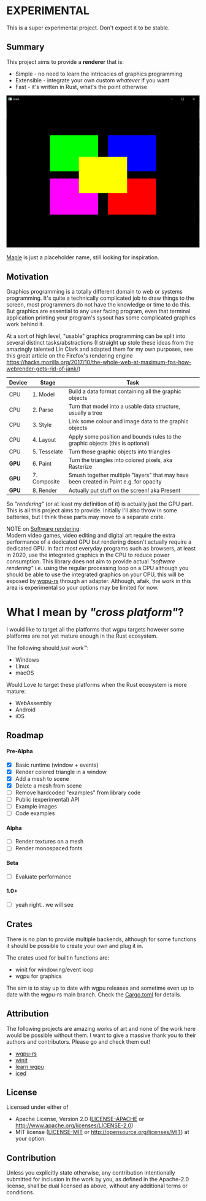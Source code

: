 # EXPERIMENTAL
This is a super experimental project.  Don't expect it to be stable.

## Summary
This project aims to provide a **renderer** that is:
- Simple - no need to learn the intricacies of graphics programming
- Extensible - integrate your own custom *whatever* if you want
- Fast - it's written in Rust, what's the point otherwise

![wip](https://github.com/krooq/maple/blob/develop/src/images/wip.png)

[Maple](https://en.wikipedia.org/wiki/Acer_palmatum) is just a placeholder name, still looking for inspiration.

## Motivation
Graphics programming is a totally different domain to web or systems programming.
It's quite a technically complicated job to draw things to the screen, most programmers do not have the knowledge or time to do this.
But graphics are essential to any user facing program, even that terminal application printing your program's sysout has some complicated graphics work behind it.

At a sort of high level, "usable" graphics programming can be split into several distinct tasks/abstractions
(I straight up stole these ideas from the amazingly talented Lin Clark and adapted them for my own purposes, see this great article on the Firefox's rendering engine https://hacks.mozilla.org/2017/10/the-whole-web-at-maximum-fps-how-webrender-gets-rid-of-jank/)


| Device  | Stage        | Task                                                                                  |
|---------|--------------|---------------------------------------------------------------------------------------|
| CPU     | 1. Model     | Build a data format containing all the graphic objects                                |
| CPU     | 2. Parse     | Turn that model into a usable data structure, usually a tree                          |
| CPU     | 3. Style     | Link some colour and image data to the graphic objects                                |
| CPU     | 4. Layout    | Apply some position and bounds rules to the graphic objects (this is optional)        |
| CPU     | 5. Tesselate | Turn those graphic objects into triangles                                             |
| **GPU** | 6. Paint     | Turn the triangles into colored pixels, aka Rasterize                                 |
| **GPU** | 7. Composite | Smush together multiple "layers" that may have been created in Paint e.g. for opacity |
| **GPU** | 8. Render    | Actually put stuff on the screen! aka Present                                         |

So *"rendering"* (or at least my definition of it) is actually just the GPU part. 
This is all this project aims to provide.
Initially I'll also throw in some batteries, but I think these parts may move to a separate crate.

NOTE on [Software rendering](https://en.wikipedia.org/wiki/Software_rendering):\
Modern video games, video editing and digital art require the extra performance of a dedicated GPU but rendering doesn't actually require a dedicated GPU. In fact most everyday programs such as browsers, at least in 2020, use the integrated graphics in the CPU to reduce power consumption.
This library does not aim to provide actual *"software rendering"* i.e. using the regular processing loop on a CPU although you should be able to use the integrated graphics on your CPU, this will be exposed by [wgpu-rs](https://github.com/gfx-rs/wgpu-rs) through an adapter. Although, afaik, the work in this area is experimental so your options may be limited for now.

# What I mean by *"cross platform"*?
I would like to target all the platforms that wgpu targets however some platforms are not yet mature enough in the Rust ecosystem.

The following should *just work*™:
- Windows
- Linux
- macOS

Would Love to target these platforms when the Rust ecosystem is more mature:
- WebAssembly
- Android
- iOS

## Roadmap
#### Pre-Alpha
- [x] Basic runtime (window + events)
- [x] Render colored triangle in a window
- [x] Add a mesh to scene
- [x] Delete a mesh from scene
- [ ] Remove hardcoded "examples" from library code
- [ ] Public (experimental) API
- [ ] Example images
- [ ] Code examples

#### Alpha
- [ ] Render textures on a mesh
- [ ] Render monospaced fonts

#### Beta
- [ ] Evaluate performance

#### 1.0+
- [ ] yeah right..  we will see


## Crates
There is no plan to provide multiple backends, although for some functions it should be possible to create your own and plug it in.

The crates used for builtin functions are:
- winit for windowing/event loop
- wgpu for graphics

The aim is to stay up to date with wgpu releases and sometime even up to date with the wgpu-rs main branch.
Check the [Cargo.toml](https://github.com/krooq/maple/blob/develop/Cargo.toml) for details.

## Attribution
The following projects are amazing works of art and none of the work here would be possible without them.
I want to give a massive thank you to their authors and contributors. Please go and check them out!
- [wgpu-rs](https://github.com/gfx-rs/wgpu-rs)
- [winit](https://github.com/rust-windowing/winit)
- [learn wgpu](https://sotrh.github.io/learn-wgpu/)
- [iced](https://github.com/hecrj/iced)

## License
Licensed under either of
 * Apache License, Version 2.0
   ([LICENSE-APACHE](LICENSE-APACHE) or http://www.apache.org/licenses/LICENSE-2.0)
 * MIT license
   ([LICENSE-MIT](LICENSE-MIT) or http://opensource.org/licenses/MIT)
at your option.

## Contribution
Unless you explicitly state otherwise, any contribution intentionally submitted
for inclusion in the work by you, as defined in the Apache-2.0 license, shall be
dual licensed as above, without any additional terms or conditions.